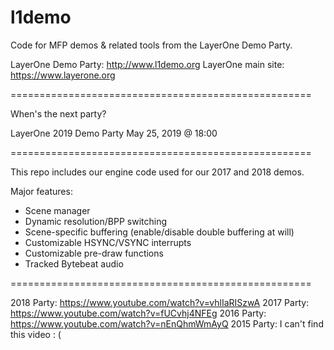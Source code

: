 # l1demo
Code for MFP demos &amp; related tools from the LayerOne Demo Party.

LayerOne Demo Party: http://www.l1demo.org
LayerOne main site: https://www.layerone.org

====================================================

When's the next party?

LayerOne 2019 Demo Party
May 25, 2019 @ 18:00

====================================================

This repo includes our engine code used for our 2017 and 2018 demos.

Major features:
* Scene manager
* Dynamic resolution/BPP switching
* Scene-specific buffering (enable/disable double buffering at will)
* Customizable HSYNC/VSYNC interrupts
* Customizable pre-draw functions
* Tracked Bytebeat audio

====================================================

2018 Party: https://www.youtube.com/watch?v=vhlIaRISzwA
2017 Party: https://www.youtube.com/watch?v=fUCvhj4NFEg
2016 Party: https://www.youtube.com/watch?v=nEnQhmWmAyQ
2015 Party: I can't find this video : (
